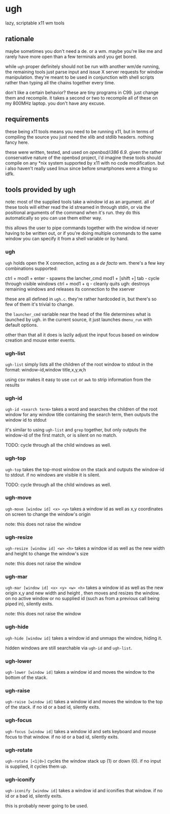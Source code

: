 # ugh
lazy, scriptable x11 wm tools
## rationale
maybe sometimes you don't need a de.  or a wm.  maybe you're like me and rarely have more open than a few terminals and you get bored.  

while ```ugh``` proper definitely should not be run with another wm/de running, the remaining tools just parse input and issue X server requests for window manipulation.  they're meant to be used in conjunction with shell scripts rather than typing all the chains together every time.

don't like a certain behavior?  these are tiny programs in C99.  just change them and recompile.  it takes a second or two to recompile all of these on my 800MHz laptop.  you don't have any excuse.

## requirements
these being x11 tools means you need to be running x11, but in terms of compiling the source you just need the xlib and stdlib headers.  nothing fancy here.

these were written, tested, and used on *openbsd/i386 6.9*.  given the rather conservative nature of the openbsd project, i'd imagine these tools should compile on any \*nix system supported by x11 with no code modification.  but i also haven't really used linux since before smartphones were a thing so idfk.

## tools provided by ugh
note: most of the supplied tools take a window id as an argument.  all of these tools will either read the id streamed in through stdin, or via the positional arguments of the command when it's run.  they do this automatically so you can use them either way.

this allows the user to pipe commands together with the window id never having to be written out, or if you're doing multiple commands to the same window you can specify it from a shell variable or by hand.

### ugh
```ugh``` holds open the X connection, acting as a *de facto* wm.  there's a few key combinations supported:

ctrl + mod1 + enter - spawns the lancher_cmd
mod1 + [shift +] tab - cycle through visible windows
ctrl + mod1 + q - cleanly quits ugh: destroys remaining windows and releases its connection to the xserver

these are all defined in ```ugh.c```.  they're rather hardcoded in, but there's so few of them it's trivial to change.

the ```launcher_cmd``` variable near the head of the file determines what is launched by ugh.  in the current source, it just launches ```dmenu_run``` with default options.

other than that all it does is lazily adjust the input focus based on window creation and mouse enter events.

### ugh-list
```ugh-list``` simply lists all the children of the root window to stdout in the format: window-id,window title,x,y,w,h

using csv makes it easy to use ```cut``` or ```awk``` to strip information from the results

### ugh-id
```ugh-id <search term>``` takes a word and searches the children of the root window for any window title containing the search term, then outputs the window id to stdout

it's similar to using ```ugh-list``` and ```grep``` together, but only outputs the window-id of the first match, or is silent on no match.

TODO: cycle through all the child windows as well.

### ugh-top
```ugh-top``` takes the top-most window on the stack and outputs the window-id to stdout.  if no windows are visible it is silent.

TODO: cycle through all the child windows as well. 

### ugh-move
```ugh-move [window id] <x> <y>``` takes a window id as well as x,y coordinates on screen to change the window's origin

note:  this does not raise the window

### ugh-resize
```ugh-resize [window id] <w> <h>``` takes a window id as well as the new width and height to change the window's size

note:  this does not raise the window

### ugh-mar
```ugh-mar [window id] <x> <y> <w> <h>``` takes a window id as well as the new origin x,y and new width and height , then moves and resizes the window.  on no active window or no supplied id (such as from a previous call being piped in), silently exits.

note:  this does not raise the window

### ugh-hide
```ugh-hide [window id]``` takes a window id and unmaps the window, hiding it.

hidden windows are still searchable via ```ugh-id``` and ```ugh-list```.

### ugh-lower
```ugh-lower [window id]``` takes a window id and moves the window to the bottom of the stack.

### ugh-raise
```ugh-raise [window id]``` takes a window id and moves the window to the top of the stack.  if no id or a bad id, silently exits.

### ugh-focus
```ugh-focus [window id]``` takes a window id and sets keyboard and mouse focus to that window.  if no id or a bad id, silently exits.

### ugh-rotate
```ugh-rotate [<1|0>]``` cycles the window stack up (1) or down (0).  if no input is supplied, it cycles them up.

### ugh-iconify
```ugh-iconify [window id]``` takes a window id and iconifies that window.  if no id or a bad id, silently exits.

this is probably never going to be used.
